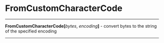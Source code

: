 # FromCustomCharacterCode

---

**FromCustomCharacterCode[**_bytes_, _encoding_**]** - convert bytes to the string of the specified encoding

---
